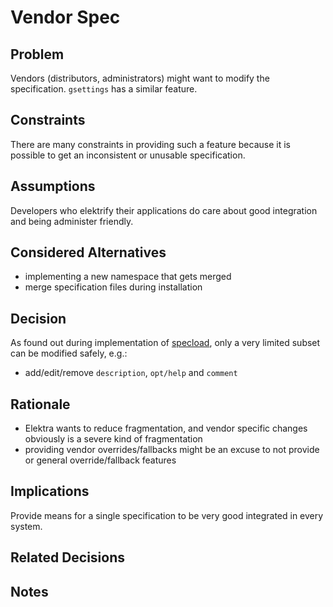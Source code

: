 # Vendor Spec

## Problem

Vendors (distributors, administrators) might want to modify the specification.
`gsettings` has a similar feature.

## Constraints

There are many constraints in providing such a feature because it is possible to get an inconsistent or unusable specification.

## Assumptions

Developers who elektrify their applications do care about good integration and being administer friendly.

## Considered Alternatives

- implementing a new namespace that gets merged
- merge specification files during installation

## Decision

As found out during implementation of [specload](/src/plugins/specload), only a very limited subset can be modified safely, e.g.:

- add/edit/remove `description`, `opt/help` and `comment`

## Rationale

- Elektra wants to reduce fragmentation, and vendor specific changes obviously is a severe kind of fragmentation
- providing vendor overrides/fallbacks might be an excuse to not provide or general override/fallback features

## Implications

Provide means for a single specification to be very good integrated in every system.

## Related Decisions

## Notes
